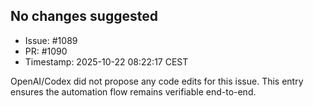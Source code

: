 ## No changes suggested

- Issue: #1089
- PR: #1090
- Timestamp: 2025-10-22 08:22:17 CEST

OpenAI/Codex did not propose any code edits for this issue. This entry ensures the automation flow remains verifiable end-to-end.

